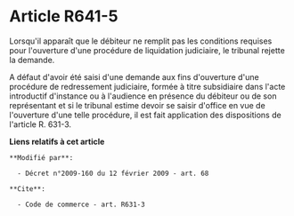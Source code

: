 # Article R641-5

Lorsqu'il apparaît que le débiteur ne remplit pas les conditions requises pour l'ouverture d'une procédure de liquidation
judiciaire, le tribunal rejette la demande.

A défaut d'avoir été saisi d'une demande aux fins d'ouverture d'une procédure de redressement judiciaire, formée à titre
subsidiaire dans l'acte introductif d'instance ou à l'audience en présence du débiteur ou de son représentant et si le
tribunal estime devoir se saisir d'office en vue de l'ouverture d'une telle procédure, il est fait application des
dispositions de l'article R. 631-3.

**Liens relatifs à cet article**

	**Modifié par**:

	  - Décret n°2009-160 du 12 février 2009 - art. 68

	**Cite**:

	  - Code de commerce - art. R631-3
